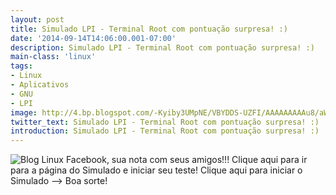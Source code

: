 ```yaml
---
layout: post
title: Simulado LPI - Terminal Root com pontuação surpresa! :)
date: '2014-09-14T14:06:00.001-07:00'
description: Simulado LPI - Terminal Root com pontuação surpresa! :)
main-class: 'linux'
tags:
- Linux
- Aplicativos
- GNU
- LPI
image: http://4.bp.blogspot.com/-Kyiby3UMpNE/VBYDDS-UZFI/AAAAAAAAAu8/aWy6XgQ472Y/s72-c/product_0015_1.jpg
twitter_text: Simulado LPI - Terminal Root com pontuação surpresa! :)
introduction: Simulado LPI - Terminal Root com pontuação surpresa! :)
---
```

![Blog Linux](http://4.bp.blogspot.com/-Kyiby3UMpNE/VBYDDS-UZFI/AAAAAAAAAu8/aWy6XgQ472Y/s320/product_0015_1.jpg "Blog Linux")
Facebook, sua nota com seus amigos!!!
Clique aqui para ir para a página do Simulado e iniciar seu teste! Clique aqui para iniciar o Simulado
-->
Boa sorte!
